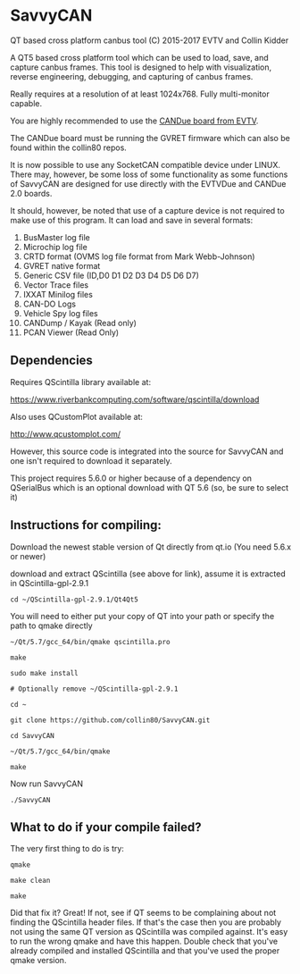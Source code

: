 # SavvyCAN
QT based cross platform canbus tool 
(C) 2015-2017 EVTV and Collin Kidder

A QT5 based cross platform tool which can be used to load, save, and capture canbus frames.
This tool is designed to help with visualization, reverse engineering, debugging, and
capturing of canbus frames.

Really requires at a resolution of at least 1024x768. Fully multi-monitor capable.

You are highly recommended to use the [CANDue board from EVTV](http://store.evtv.me/proddetail.php?prod=ArduinoDueCANBUS&cat=23).

The CANDue board must be running the GVRET firmware which can also be found
within the collin80 repos.

It is now possible to use any SocketCAN compatible device
under LINUX. There may, however, be some loss of some functionality as
some functions of SavvyCAN are designed for use directly with the
EVTVDue and CANDue 2.0 boards.

It should, however, be noted that use of a capture device is not required to make use
of this program. It can load and save in several formats:

1. BusMaster log file
2. Microchip log file
3. CRTD format (OVMS log file format from Mark Webb-Johnson)
4. GVRET native format
5. Generic CSV file (ID,D0 D1 D2 D3 D4 D5 D6 D7)
6. Vector Trace files
7. IXXAT Minilog files
8. CAN-DO Logs
9. Vehicle Spy log files
10. CANDump / Kayak (Read only)
11. PCAN Viewer (Read Only)

## Dependencies

Requires QScintilla library available at:

https://www.riverbankcomputing.com/software/qscintilla/download

Also uses QCustomPlot available at:

http://www.qcustomplot.com/ 

However, this source code is integrated into the source for SavvyCAN and one isn't required to download it separately.

This project requires 5.6.0 or higher because of a dependency on QSerialBus which is an optional download
with QT 5.6 (so, be sure to select it)

## Instructions for compiling:

Download the newest stable version of Qt directly from qt.io (You need 5.6.x or newer)

download and extract QScintilla (see above for link), assume it is extracted in QScintilla-gpl-2.9.1

```
cd ~/QScintilla-gpl-2.9.1/Qt4Qt5
```

You will need to either put your copy of QT into your path or specify the path to qmake directly

```
~/Qt/5.7/gcc_64/bin/qmake qscintilla.pro

make

sudo make install

# Optionally remove ~/QScintilla-gpl-2.9.1

cd ~

git clone https://github.com/collin80/SavvyCAN.git

cd SavvyCAN

~/Qt/5.7/gcc_64/bin/qmake

make
```

Now run SavvyCAN

```
./SavvyCAN
```

## What to do if your compile failed?

The very first thing to do is try:

```
qmake

make clean

make
```

Did that fix it? Great! If not, see if QT seems to be complaining about not finding the QScintilla header files. If that's the case then you are probably not using the same QT version as QScintilla was compiled against. It's easy to run the wrong qmake and have this happen. Double check that you've already compiled and installed QScintilla and that you've used the proper qmake version.

